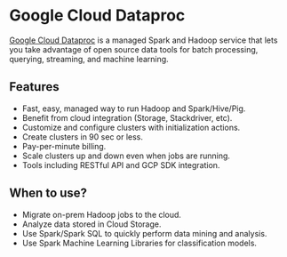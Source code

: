 # Google Cloud Dataproc

[Google Cloud Dataproc](https://cloud.google.com/dataproc/docs/concepts/overview) is a managed Spark and Hadoop service that lets you take advantage of open source data tools for batch processing, querying, streaming, and machine learning.

## Features

* Fast, easy, managed way to run Hadoop and Spark/Hive/Pig.
* Benefit from cloud integration (Storage, Stackdriver, etc).
* Customize and configure clusters with initialization actions.
* Create clusters in 90 sec or less.
* Pay-per-minute billing.
* Scale clusters up and down even when jobs are running.
* Tools including RESTful API and GCP SDK integration.

## When to use?

* Migrate on-prem Hadoop jobs to the cloud.
* Analyze data stored in Cloud Storage.
* Use Spark/Spark SQL to quickly perform data mining and analysis.
* Use Spark Machine Learning Libraries for classification models.
